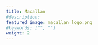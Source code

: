 ```yaml
---
title: Macallan
#description: 
featured_image: macallan_logo.png
#keywords: ["", ""]
weight: 2
---
```

